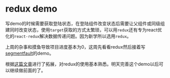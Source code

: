 # redux demo

写demo的时候需要获取登陆状态，在登陆组件改变状态后需要让父组件或同级组建同时改变状态，使用`target`获取的方式太繁琐，可以用`redux`还有专为react优化的`react-redux`解决数据传递问题。因为新学所以选用`redux`。  
  
上周的杂事和摸鱼导致项目进度基本为0，这周先看看redux然后接着写[segmentfault](../react-segmentfault-demo)的demo。

根据[这篇文章](https://segmentfault.com/a/1190000011474522)进行了拓展，对redux的使用基本熟悉。明天完善这个demo以后可以继续做前面的了。
